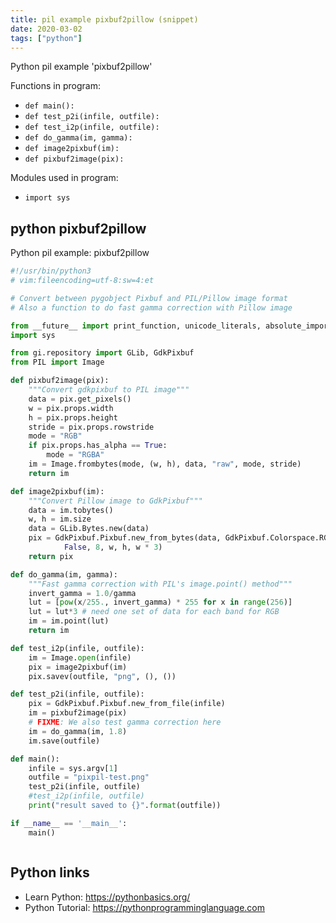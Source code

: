 ```yaml
---
title: pil example pixbuf2pillow (snippet)
date: 2020-03-02
tags: ["python"]
---
```

Python pil example 'pixbuf2pillow'

Functions in program: 
* `def main():`
* `def test_p2i(infile, outfile):`
* `def test_i2p(infile, outfile):`
* `def do_gamma(im, gamma):`
* `def image2pixbuf(im):`
* `def pixbuf2image(pix):`

Modules used in program: 
* `import sys`

## python pixbuf2pillow

Python pil example: pixbuf2pillow

```python
#!/usr/bin/python3
# vim:fileencoding=utf-8:sw=4:et

# Convert between pygobject Pixbuf and PIL/Pillow image format
# Also a function to do fast gamma correction with Pillow image

from __future__ import print_function, unicode_literals, absolute_import
import sys

from gi.repository import GLib, GdkPixbuf
from PIL import Image

def pixbuf2image(pix):
    """Convert gdkpixbuf to PIL image"""
    data = pix.get_pixels()
    w = pix.props.width
    h = pix.props.height
    stride = pix.props.rowstride
    mode = "RGB"
    if pix.props.has_alpha == True:
        mode = "RGBA"
    im = Image.frombytes(mode, (w, h), data, "raw", mode, stride)
    return im

def image2pixbuf(im):
    """Convert Pillow image to GdkPixbuf"""
    data = im.tobytes()
    w, h = im.size
    data = GLib.Bytes.new(data)
    pix = GdkPixbuf.Pixbuf.new_from_bytes(data, GdkPixbuf.Colorspace.RGB,
            False, 8, w, h, w * 3)
    return pix

def do_gamma(im, gamma):
    """Fast gamma correction with PIL's image.point() method"""
    invert_gamma = 1.0/gamma
    lut = [pow(x/255., invert_gamma) * 255 for x in range(256)]
    lut = lut*3 # need one set of data for each band for RGB
    im = im.point(lut)
    return im

def test_i2p(infile, outfile):
    im = Image.open(infile)
    pix = image2pixbuf(im)
    pix.savev(outfile, "png", (), ())

def test_p2i(infile, outfile):
    pix = GdkPixbuf.Pixbuf.new_from_file(infile)
    im = pixbuf2image(pix)
    # FIXME: We also test gamma correction here
    im = do_gamma(im, 1.8)
    im.save(outfile)

def main():
    infile = sys.argv[1]
    outfile = "pixpil-test.png"
    test_p2i(infile, outfile)
    #test_i2p(infile, outfile)
    print("result saved to {}".format(outfile))

if __name__ == '__main__':
    main()



```

## Python links

- Learn Python: https://pythonbasics.org/
- Python Tutorial: https://pythonprogramminglanguage.com
